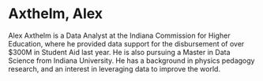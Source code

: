 # Axthelm, Alex

Alex Axthelm is a Data Analyst at the Indiana Commission for Higher
Education, where he provided data support for the disbursement of over
\$300M in Student Aid last year. He is also pursuing a Master in Data
Science from Indiana University. He has a background in physics
pedagogy research, and an interest in leveraging data to improve the
world.

